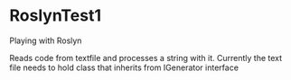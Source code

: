 # RoslynTest1
Playing with Roslyn

Reads code from textfile  and processes a string with it. Currently the text file needs to hold class that inherits from IGenerator interface
